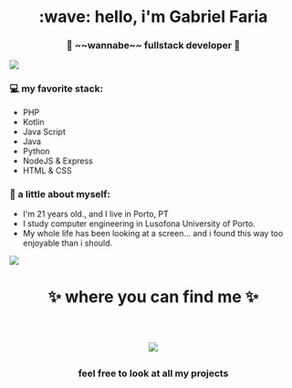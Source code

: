 <h1 align="center"> :wave: hello, i'm Gabriel Faria </h1>
<h3 align="center">🚀 ~~wannabe~~ fullstack developer 🚀</h3>

<img src="https://yata-apix-a9caea66-ad78-425f-aa08-e292558ebb65.lss.locawebcorp.com.br/b7c7dbff38ae4f419c94ce8d2254b9d9.png"> 

### 💻 my favorite stack:
- PHP
- Kotlin
- Java Script
- Java
- Python
- NodeJS & Express
- HTML & CSS

### 👧 a little about myself:
- I'm 21 years old., and I live in Porto, PT
- I study computer engineering in Lusofona University of Porto.
- My whole life has been looking at a screen... and i found this way too enjoyable than i should.

<img src="https://yata-apix-a9caea66-ad78-425f-aa08-e292558ebb65.lss.locawebcorp.com.br/b7c7dbff38ae4f419c94ce8d2254b9d9.png"> 

<h1 align="center">
✨ where you can find me ✨
  
  <p align="center"><br/>
   <a href="https://www.linkedin.com/in/gabriel-faria-4994561b9/">
    <img src="https://img.shields.io/badge/gabriel-faria--lopes-blue">
  </a>
  
</p>
</h1>

<h3 align="center"><strong> feel free to look at all my projects </strong> </h3>

<!---
GabrielFariaLi/GabrielFariaLi is a ✨ special ✨ repository because its `README.md` (this file) appears on your GitHub profile.
You can click the Preview link to take a look at your changes.
--->
